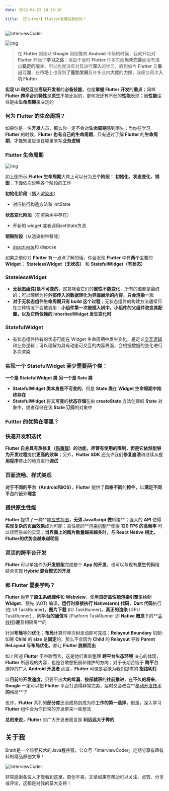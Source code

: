 ```yaml
---
date: 2022-04-22 10:20:16

title: 【Flutter】flutter发展前景如何？
---
```


![InterviewCoder](https://brath4.oss-cn-shenzhen.aliyuncs.com/picgo/%E6%89%AB%E7%A0%81_%E6%90%9C%E7%B4%A2%E8%81%94%E5%90%88%E4%BC%A0%E6%92%AD%E6%A0%B7%E5%BC%8F-%E6%A0%87%E5%87%86%E8%89%B2%E7%89%88.png)



![img](https://pic1.zhimg.com/80/v2-184c74e7aa102e484165122bb5cec4bd_720w.webp?source=1940ef5c)

> 在 **Flutter** 刚刚从 **Google** 刚刚推向 **Android** 市场的时候，我就开始对 **Flutter** 开始了**学习之路**；但由于当时 **Flutter** 许多东西**尚未完善**而没有推出**稳定的版本**，所以也就没有对其进行**深入**的学习，直到如今 **Flutter** 又**重出江湖**，在**市场**上也得到**了蓬勃发展**及许多业内**大佬**的**力推**，我便又再次**入坑 Flutter**

**实现 UI 和交互**是**高级开发者**的**必备技能**，也是**掌握 Flutter 开发**的**重点**；同样 **Flutter** **跨平台**的**特性**是**原生**不能比拟的，更何况还有不弱的**性能**表现；而**性能**往往是由**生命周期**来决定的

### **何为 Flutter 的生命周期？**

如果你是一名**开发**人员，那么你一定不会对**生命周期**感到陌生；当你在学习 **Flutter** 的时候，**Flutter 也有自己的生命周期**，只有通过了解 **Flutter** 的**生命周期**，才能知道应该在哪里来写**业务逻辑**

### **Flutter 生命周期**

![img](https://picx.zhimg.com/80/v2-6ae547ee1a88db89634eb9c6567146d8_720w.webp?source=1940ef5c)



如上图所示,**Flutter 生命周期**大体上可以分为**三个阶段：** **初始化、状态变化、销毁**；下面依次说明各个阶段的工作

**初始化阶段**（插入[渲染树](https://www.zhihu.com/search?q=渲染树&search_source=Entity&hybrid_search_source=Entity&hybrid_search_extra={"sourceType"%3A"answer"%2C"sourceId"%3A2734680490})）

- 对应执行构造方法和 initState

**状态变化阶段**（在渲染树中存在）

- 开新的 widget 或者调用setState方法

**销毁阶段**（从渲染树种移除）

- [deactivate](https://www.zhihu.com/search?q=deactivate&search_source=Entity&hybrid_search_source=Entity&hybrid_search_extra={"sourceType"%3A"answer"%2C"sourceId"%3A2734680490})和 dispose

如果之前你对 **Flutter** 有一点点了解的话，你会发现 **Flutter** 中有**两个**主要的 **Widget：** **StatelessWidget（无状态）** 和 **StatefulWidget（有状态）**

### **StatelessWidget**

- **[无状态组件](https://www.zhihu.com/search?q=无状态组件&search_source=Entity&hybrid_search_source=Entity&hybrid_search_extra={"sourceType"%3A"answer"%2C"sourceId"%3A2734680490})]是不可变的**，这意味着它们的**属性不能变化**，所有的值都是最终的；可以理解为将**外部传入的数据转化为界面展示的内容，只会渲染一次**
- **对于无状态组件生命周期只有 build 这个过程**；无状态组件的构建方法通常只在三种情况下会被调用：**小组件第一次被插入树中，小组件的父组件改变其配置，以及它所依赖的 InheritedWidget 发生变化时**

### **StatefulWidget**

- 有状态组件持有的状态可能在 Widget 生命周期中发生变化，是定义[交互逻辑](https://www.zhihu.com/search?q=交互逻辑&search_source=Entity&hybrid_search_source=Entity&hybrid_search_extra={"sourceType"%3A"answer"%2C"sourceId"%3A2734680490})和业务逻辑；可以理解为具有动态可交互的内容界面，会根据数据的变化进行多次渲染

### **实现一个 StatefulWidget 至少需要两个类：**

**一个是 StatefulWidget 类** **另一个是 Sate 类**

- **StatefulWidget 类本身是不可变的**，但是 **State 类**在 **Widget 生命周期中始终存在**
- **StatefulWidget** 将其**可变**的**状态存储**在由 **createState** 方法创建的 **State** 对象中，或者存储在该 **State 订阅**的对象中

### **Fultter 的优势在哪里？**

### **快速开发和迭代**

**Flutter 自身具有热修复（[热重载](https://www.zhihu.com/search?q=热重载&search_source=Entity&hybrid_search_source=Entity&hybrid_search_extra={"sourceType"%3A"answer"%2C"sourceId"%3A2734680490})）**的功能，尽管有使用的限制，但是它依然能够为**开发过程**提供**更高的效率**；另外，**Flutter SDK** 还允许我们**修复崩溃**和继续从**应用程序**停止的地方进行**调试**

### **页面流畅、样式美观**

**对于不同的平台（Android和iOS）**，**Flutter** 提供了**风格不同**的**控件**，以**满足不同平台**的**设计理念**

### **提供原生性能**

**Flutter** 提供了一种**[响应式视图](https://www.zhihu.com/search?q=响应式视图&search_source=Entity&hybrid_search_source=Entity&hybrid_search_extra={"sourceType"%3A"answer"%2C"sourceId"%3A2734680490})**，无须 **JavaScript** 做**桥接**；强大的 **API** 使得**实现复杂的页面效果**成为可能；高性能的**[渲染机制](https://www.zhihu.com/search?q=渲染机制&search_source=Entity&hybrid_search_source=Entity&hybrid_search_extra={"sourceType"%3A"answer"%2C"sourceId"%3A2734680490})**使得 **120 FPS 的高频率** 可以轻而易举的实现；**当界面上的图片数量越来越多时，与 React Native 相比，Flutter的优势会越来越明显**

### **灵活的跨平台开发**

**Flutter** 可以单独作为**开发框架**完成整个 **App 的开发**，也可以与现有**原生代码**相结合实现 **Hybrid 混合模式的开发**

### **那 Flutter 需要学吗？**

**Flutter** 抛弃了**原生系统控件**和 **Webview**，使用**自研高性能渲染引擎**来绘制 **Widget**，预先 (AOT) 编译，**运行时直接执行 Native(arm) 代码**，**Dart 代码**执行(在 UI TaskRunner)，**图片下载** (IO TaskRunner)，**真正的渲染** (GPU TaskRunner) ，**同平台的通信**等 (Platform TaskRunner 即 **Native 概念**下的**[主线程](https://www.zhihu.com/search?q=主线程&search_source=Entity&hybrid_search_source=Entity&hybrid_search_extra={"sourceType"%3A"answer"%2C"sourceId"%3A2734680490})**)是**互相隔离**的

针对**布局**等的**优**化；**布局**计算时单次树走动即可完成；**Relayout Boundary** 机制:如果 **Child** 的 **size** 是**固定**的，那么不会因为 **Child** 的 **Relayout** 导致 **Parent ReLayout** 等**布局优化**，都让 **Flutter 脱颖而出**

如上所述 **Flutter** 于谷歌而言，这是他们重新整理 **跨平台生态环境** 决心的体现，**Flutter** 所展现的内容，也是谷歌想拓展和维护的方向；对于长期苦恼于 **跨平台** 选择的广大 **Android 开发者** 而言，**Flutter** 可谓是谷歌为我们提供的 **指路明灯**

以**目前**的**开发速度**，只要不出**大的纰漏**，**按部就班**的**往前推进**，在**不久的将来**， **Google** 一定可以把 **Flutter** 平台打造得非常完美，届时又会改变**[移动开发技术](https://www.zhihu.com/search?q=移动开发技术&search_source=Entity&hybrid_search_source=Entity&hybrid_search_extra={"sourceType"%3A"answer"%2C"sourceId"%3A2734680490})**的**格局**了

也许，**Flutter** 系列的**部分库**还没成熟到成为你**工作的第一选择**，但是，深入学习 **Flutter** 组件会为你日常的开发带来一些想法

**总的来说，Flutter** 对广大开发者而言是 **利远远大于弊的**
## 关于我

Brath是一个热爱技术的Java程序猿，公众号「InterviewCoder」定期分享有趣有料的精品原创文章！

![InterviewCoder](https://brath4.oss-cn-shenzhen.aliyuncs.com/picgo/%E4%BA%8C%E7%BB%B4%E7%A0%81plus.png)

非常感谢各位人才能看到这里，原创不易，文章如果有帮助可以关注、点赞、分享或评论，这都是对我的莫大支持！
